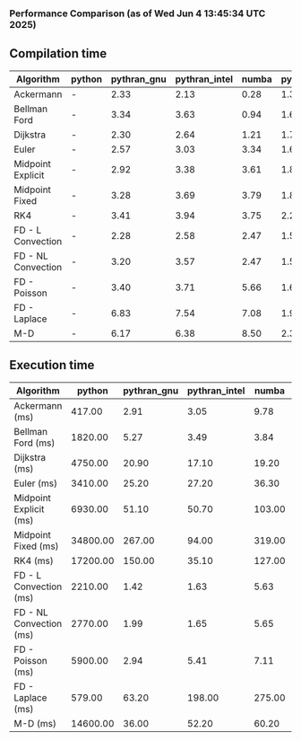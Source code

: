 ### Performance Comparison (as of Wed Jun  4 13:45:34 UTC 2025)
## Compilation time
Algorithm                 | python                    | pythran_gnu               | pythran_intel             | numba                     | pyccel_gnu_c              | pyccel_gnu_fortran        | pyccel_intel_c            | pyccel_intel_fortran     
------------------------- | ------------------------- | ------------------------- | ------------------------- | ------------------------- | ------------------------- | ------------------------- | ------------------------- | -------------------------
Ackermann                 | -                         | 2.33                      | 2.13                      | 0.28                      | 1.34                      | 1.37                      | 1.43                      | -                        
Bellman Ford              | -                         | 3.34                      | 3.63                      | 0.94                      | 1.63                      | 1.53                      | 1.65                      | -                        
Dijkstra                  | -                         | 2.30                      | 2.64                      | 1.21                      | 1.73                      | 1.63                      | 1.88                      | -                        
Euler                     | -                         | 2.57                      | 3.03                      | 3.34                      | 1.61                      | 1.47                      | 1.67                      | -                        
Midpoint Explicit         | -                         | 2.92                      | 3.38                      | 3.61                      | 1.80                      | 1.69                      | 1.86                      | -                        
Midpoint Fixed            | -                         | 3.28                      | 3.69                      | 3.79                      | 1.89                      | 1.76                      | 1.91                      | -                        
RK4                       | -                         | 3.41                      | 3.94                      | 3.75                      | 2.25                      | 2.19                      | 2.28                      | -                        
FD - L Convection         | -                         | 2.28                      | 2.58                      | 2.47                      | 1.54                      | 1.44                      | 1.59                      | -                        
FD - NL Convection        | -                         | 3.20                      | 3.57                      | 2.47                      | 1.54                      | 1.44                      | 1.58                      | -                        
FD - Poisson              | -                         | 3.40                      | 3.71                      | 5.66                      | 1.68                      | 1.73                      | 1.74                      | -                        
FD - Laplace              | -                         | 6.83                      | 7.54                      | 7.08                      | 1.91                      | 1.87                      | 1.92                      | -                        
M-D                       | -                         | 6.17                      | 6.38                      | 8.50                      | 2.34                      | 2.47                      | 2.59                      | -                        

## Execution time
Algorithm                 | python                    | pythran_gnu               | pythran_intel             | numba                     | pyccel_gnu_c              | pyccel_gnu_fortran        | pyccel_intel_c            | pyccel_intel_fortran     
------------------------- | ------------------------- | ------------------------- | ------------------------- | ------------------------- | ------------------------- | ------------------------- | ------------------------- | -------------------------
Ackermann (ms)            | 417.00                    | 2.91                      | 3.05                      | 9.78                      | 1.23                      | 1.23                      | 4.80                      | -                        
Bellman Ford (ms)         | 1820.00                   | 5.27                      | 3.49                      | 3.84                      | 3.75                      | 3.29                      | 6.62                      | -                        
Dijkstra (ms)             | 4750.00                   | 20.90                     | 17.10                     | 19.20                     | 70.50                     | 18.60                     | 52.30                     | -                        
Euler (ms)                | 3410.00                   | 25.20                     | 27.20                     | 36.30                     | 27.50                     | 10.80                     | 22.80                     | -                        
Midpoint Explicit (ms)    | 6930.00                   | 51.10                     | 50.70                     | 103.00                    | 53.90                     | 18.80                     | 40.70                     | -                        
Midpoint Fixed (ms)       | 34800.00                  | 267.00                    | 94.00                     | 319.00                    | 191.00                    | 72.70                     | 174.00                    | -                        
RK4 (ms)                  | 17200.00                  | 150.00                    | 35.10                     | 127.00                    | 95.30                     | 32.60                     | 78.80                     | -                        
FD - L Convection (ms)    | 2210.00                   | 1.42                      | 1.63                      | 5.63                      | 7.57                      | 1.65                      | 3.41                      | -                        
FD - NL Convection (ms)   | 2770.00                   | 1.99                      | 1.65                      | 5.65                      | 6.67                      | 1.52                      | 3.57                      | -                        
FD - Poisson (ms)         | 5900.00                   | 2.94                      | 5.41                      | 7.11                      | 16.10                     | 2.65                      | 12.30                     | -                        
FD - Laplace (ms)         | 579.00                    | 63.20                     | 198.00                    | 275.00                    | 484.00                    | 60.70                     | 295.00                    | -                        
M-D (ms)                  | 14600.00                  | 36.00                     | 52.20                     | 60.20                     | 115.00                    | 108.00                    | 71.20                     | -                        
